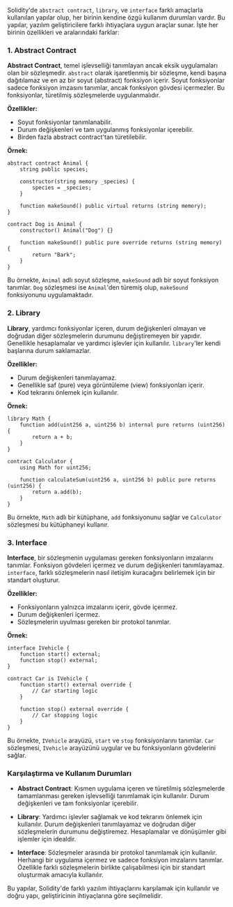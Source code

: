 Solidity'de `abstract contract`, `library`, ve `interface` farklı amaçlarla kullanılan yapılar olup, her birinin kendine özgü kullanım durumları vardır. Bu yapılar, yazılım geliştiricilere farklı ihtiyaçlara uygun araçlar sunar. İşte her birinin özellikleri ve aralarındaki farklar:

### 1. Abstract Contract

**Abstract Contract**, temel işlevselliği tanımlayan ancak eksik uygulamaları olan bir sözleşmedir. `abstract` olarak işaretlenmiş bir sözleşme, kendi başına dağıtılamaz ve en az bir soyut (abstract) fonksiyon içerir. Soyut fonksiyonlar sadece fonksiyon imzasını tanımlar, ancak fonksiyon gövdesi içermezler. Bu fonksiyonlar, türetilmiş sözleşmelerde uygulanmalıdır.

**Özellikler:**

- Soyut fonksiyonlar tanımlanabilir.
- Durum değişkenleri ve tam uygulanmış fonksiyonlar içerebilir.
- Birden fazla abstract contract'tan türetilebilir.

**Örnek:**

```solidity
abstract contract Animal {
    string public species;

    constructor(string memory _species) {
        species = _species;
    }

    function makeSound() public virtual returns (string memory);
}

contract Dog is Animal {
    constructor() Animal("Dog") {}

    function makeSound() public pure override returns (string memory) {
        return "Bark";
    }
}
```

Bu örnekte, `Animal` adlı soyut sözleşme, `makeSound` adlı bir soyut fonksiyon tanımlar. `Dog` sözleşmesi ise `Animal`'den türemiş olup, `makeSound` fonksiyonunu uygulamaktadır.

### 2. Library

**Library**, yardımcı fonksiyonlar içeren, durum değişkenleri olmayan ve doğrudan diğer sözleşmelerin durumunu değiştiremeyen bir yapıdır. Genellikle hesaplamalar ve yardımcı işlevler için kullanılır. `library`'ler kendi başlarına durum saklamazlar.

**Özellikler:**

- Durum değişkenleri tanımlayamaz.
- Genellikle saf (pure) veya görüntüleme (view) fonksiyonları içerir.
- Kod tekrarını önlemek için kullanılır.

**Örnek:**

```solidity
library Math {
    function add(uint256 a, uint256 b) internal pure returns (uint256) {
        return a + b;
    }
}

contract Calculator {
    using Math for uint256;

    function calculateSum(uint256 a, uint256 b) public pure returns (uint256) {
        return a.add(b);
    }
}
```

Bu örnekte, `Math` adlı bir kütüphane, `add` fonksiyonunu sağlar ve `Calculator` sözleşmesi bu kütüphaneyi kullanır.

### 3. Interface

**Interface**, bir sözleşmenin uygulaması gereken fonksiyonların imzalarını tanımlar. Fonksiyon gövdeleri içermez ve durum değişkenleri tanımlayamaz. `interface`, farklı sözleşmelerin nasıl iletişim kuracağını belirlemek için bir standart oluşturur.

**Özellikler:**

- Fonksiyonların yalnızca imzalarını içerir, gövde içermez.
- Durum değişkenleri içermez.
- Sözleşmelerin uyulması gereken bir protokol tanımlar.

**Örnek:**

```solidity
interface IVehicle {
    function start() external;
    function stop() external;
}

contract Car is IVehicle {
    function start() external override {
        // Car starting logic
    }

    function stop() external override {
        // Car stopping logic
    }
}
```

Bu örnekte, `IVehicle` arayüzü, `start` ve `stop` fonksiyonlarını tanımlar. `Car` sözleşmesi, `IVehicle` arayüzünü uygular ve bu fonksiyonların gövdelerini sağlar.

### Karşılaştırma ve Kullanım Durumları

- **Abstract Contract**: Kısmen uygulama içeren ve türetilmiş sözleşmelerde tamamlanması gereken işlevselliği tanımlamak için kullanılır. Durum değişkenleri ve tam fonksiyonlar içerebilir.

- **Library**: Yardımcı işlevler sağlamak ve kod tekrarını önlemek için kullanılır. Durum değişkenleri tanımlayamaz ve doğrudan diğer sözleşmelerin durumunu değiştiremez. Hesaplamalar ve dönüşümler gibi işlemler için idealdir.

- **Interface**: Sözleşmeler arasında bir protokol tanımlamak için kullanılır. Herhangi bir uygulama içermez ve sadece fonksiyon imzalarını tanımlar. Özellikle farklı sözleşmelerin birlikte çalışabilmesi için bir standart oluşturmak amacıyla kullanılır.

Bu yapılar, Solidity'de farklı yazılım ihtiyaçlarını karşılamak için kullanılır ve doğru yapı, geliştiricinin ihtiyaçlarına göre seçilmelidir.
